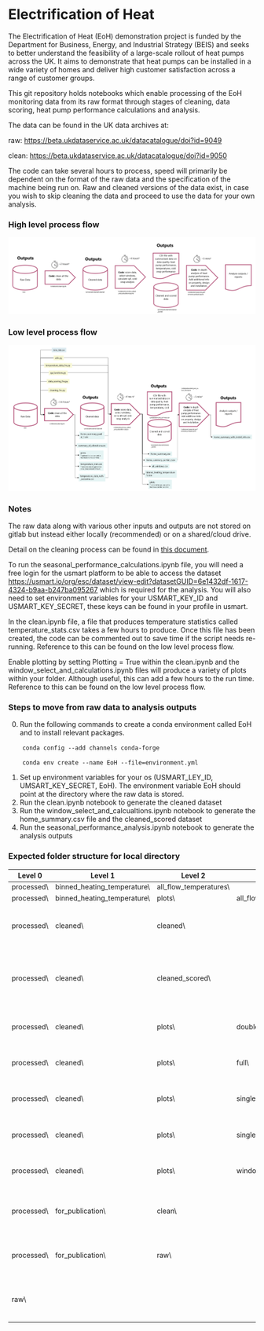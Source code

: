 Electrification of Heat
==============================

The Electrification of Heat (EoH) demonstration project is funded by the Department for Business, Energy, and Industrial Strategy (BEIS) and seeks to better understand the feasibility of a large-scale rollout of heat pumps across the UK. It aims to demonstrate that heat pumps can be installed in a wide variety of homes and deliver high customer satisfaction across a range of customer groups.

This git repository holds notebooks which enable processing of the EoH monitoring data from its raw format through stages of cleaning, data scoring, heat pump performance calculations and analysis.

The data can be found in the UK data archives at:

raw: https://beta.ukdataservice.ac.uk/datacatalogue/doi?id=9049

clean: https://beta.ukdataservice.ac.uk/datacatalogue/doi?id=9050

The code can take several hours to process, speed will primarily be dependent on the format of the raw data and the specification of the machine being run on. Raw and cleaned versions of the data exist, in case you wish to skip cleaning the data and proceed to use the data for your own analysis.

### High level process flow

![high_level_process_flow](reports/figures/readme/high_level_process_flow_beis.png)

### Low level process flow

![low_level_process_flow](reports/figures/readme/low_level_process_flow_beis.png)

### Notes

The raw data along with various other inputs and outputs are not stored on gitlab but instead either locally (recommended) or on a shared/cloud drive.

Detail on the cleaning process can be found in [this document](reports/Cleansing.md).

To run the seasonal_performance_calculations.ipynb file, you will need a free login for the usmart platform to be able to access the dataset https://usmart.io/org/esc/dataset/view-edit?datasetGUID=6e1432df-1617-4324-b9aa-b247ba095267 which is required for the analysis. You will also need to set environment variables for your USMART_KEY_ID and USMART_KEY_SECRET, these keys can be found in your profile in usmart.

In the clean.ipynb file, a file that produces temperature statistics called temperature_stats.csv takes a few hours to produce. Once this file has been created, the code can be commented out to save time if the script needs re-running. Reference to this can be found on the low level process flow.

Enable plotting by setting Plotting = True within the clean.ipynb and the window_select_and_calculations.ipynb files will produce a variety of plots within your folder. Although useful, this can add a few hours to the run time. Reference to this can be found on the low level process flow.

### Steps to move from raw data to analysis outputs

0.  Run the following commands to create a conda environment called EoH and to install relevant packages.

```
    conda config --add channels conda-forge
```

```
    conda env create --name EoH --file=environment.yml
```
1.  Set up environment variables for your os (USMART_LEY_ID, UMSART_KEY_SECRET, EoH). The environment variable EoH should point at the directory where the raw data is stored.
2.  Run the clean.ipynb notebook to generate the cleaned dataset
3.	Run the window_select_and_calcualtions.ipynb notebook to generate the home_summary.csv file and the cleaned_scored dataset
4.	Run the seasonal_performance_analysis.ipynb notebook to generate the analysis outputs

### Expected folder structure for local directory

| Level 0    | Level 1                     | Level 2                | Level 3                | Level 4                | Notes                                                 |
|------------|-----------------------------|------------------------|------------------------|------------------------|-------------------------------------------------------|
| processed\ | binned_heating_temperature\ | all_flow_temperatures\ |                        |                        |                                                       |
| processed\ | binned_heating_temperature\ | plots\                 | all_flow_temperatures\ |                        |                                                       |
| processed\ | cleaned\                    | cleaned\               |                        |                        | This   is where the cleaned data is stored            |
| processed\ | cleaned\                    | cleaned_scored\        |                        |                        | This   is where the cleaned and scored data is scored |
| processed\ | cleaned\                    | plots\                 | double_flagged\        | corrected\             | This   is where the main plots are stored             |
| processed\ | cleaned\                    | plots\                 | full\                  | change_point_analysis\ | This   is where the main plots are stored             |
| processed\ | cleaned\                    | plots\                 | single_flagged\        | corrected\             | This   is where the main plots are stored             |
| processed\ | cleaned\                    | plots\                 | single_flagged\        |                        | This   is where the main plots are stored             |
| processed\ | cleaned\                    | plots\                 | window\                |                        | This   is where the main plots are stored             |
| processed\ | for_publication\            | clean\                 |                        |                        | This   folder needs to be zipped for publication      |
| processed\ | for_publication\            | raw\                   |                        |                        | This   folder needs to be zipped for publication      |
| raw\       |                             |                        |                        |                        | This   is where the raw data should be stored         |
